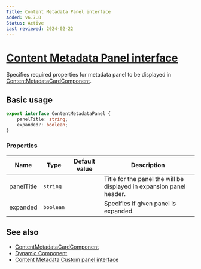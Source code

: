 ```yaml
---
Title: Content Metadata Panel interface
Added: v6.7.0
Status: Active
Last reviewed: 2024-02-22
---
```


# [Content Metadata Panel interface](../../../lib/content-services/src/lib/content-metadata/interfaces/content-metadata-panel.interface.ts "Defined in content-metadata-panel.interface.ts")

Specifies required properties for metadata panel to be displayed in [ContentMetadataCardComponent](../components/content-metadata-card.component.md).

## Basic usage

```ts
export interface ContentMetadataPanel {
    panelTitle: string;
    expanded?: boolean;
}
```

### Properties

| Name | Type | Default value | Description |
| ---- | ---- | ------------- | ----------- |
| panelTitle | `string` |  | Title for the panel the will be displayed in expansion panel header. |
| expanded | `boolean` |  | Specifies if given panel is expanded. |

## See also

-   [ContentMetadataCardComponent](../components/content-metadata-card.component.md)
-   [Dynamic Component](../../extensions/components/dynamic.component.md)
-   [Content Metadata Custom panel interface](./content-metadata-custom-panel.interface.md)
